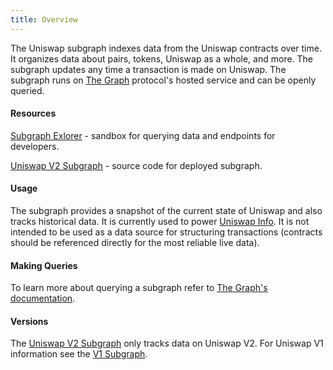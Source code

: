 ```yaml
---
title: Overview
---
```


The Uniswap subgraph indexes data from the Uniswap contracts over time. It organizes data about pairs, tokens, Uniswap as a whole, and more. The subgraph updates any time a transaction is made on Uniswap. The subgraph runs on [The Graph](https://thegraph.com/) protocol's hosted service and can be openly queried.

#### Resources

[Subgraph Exlorer](https://thegraph.com/explorer/subgraph/uniswap/uniswap-v2) - sandbox for querying data and endpoints for developers.

[Uniswap V2 Subgraph](https://github.com/Uniswap/uniswap-v2-subgraph) - source code for deployed subgraph.

#### Usage

The subgraph provides a snapshot of the current state of Uniswap and also tracks historical data. It is currently used to power [Uniswap Info](https://uniswap.info/). It is not intended to be used as a data source for structuring transactions (contracts should be referenced directly for the most reliable live data).

#### Making Queries

To learn more about querying a subgraph refer to [The Graph's documentation](https://thegraph.com/docs/introduction).

#### Versions

The [Uniswap V2 Subgraph](https://thegraph.com/explorer/subgraph/uniswap/uniswap-v2) only tracks data on Uniswap V2. For Uniswap V1 information see the [V1 Subgraph](https://thegraph.com/explorer/subgraph/graphprotocol/uniswap).
